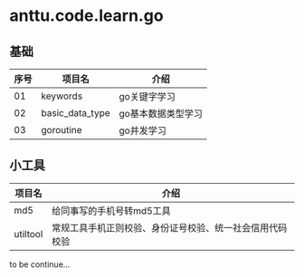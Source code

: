 # anttu.code.learn.go
## 基础
|序号|项目名|介绍|
|--|--|--|
| 01 | keywords | go关键字学习 |
| 02 | basic_data_type | go基本数据类型学习 |
| 03 | goroutine | go并发学习 |

## 小工具
|项目名|介绍|
|--|--|
| md5 | 给同事写的手机号转md5工具 |
| utiltool | 常规工具手机正则校验、身份证号校验、统一社会信用代码校验 |

to be continue...
